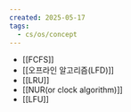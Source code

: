 ```yaml
---
created: 2025-05-17
tags:
  - cs/os/concept
---
```

- [[FCFS]] 
- [[오프라인 알고리즘(LFD)]]
- [[LRU]]
- [[NUR(or clock algorithm)]]
- [[LFU]]